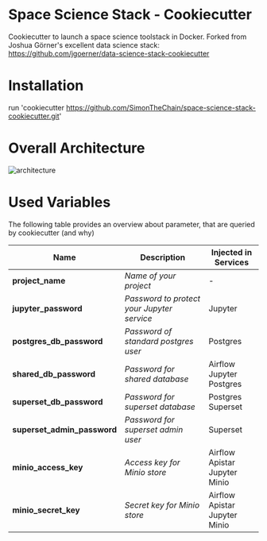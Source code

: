 # Space Science Stack - Cookiecutter
Cookiecutter to launch a space science toolstack in Docker.
Forked from Joshua Görner's excellent data science stack: https://github.com/jgoerner/data-science-stack-cookiecutter

# Installation
run 'cookiecutter https://github.com/SimonTheChain/space-science-stack-cookiecutter.git'

# Overall Architecture
![architecture](./architecture.png)

# Used Variables
The following table provides an overview about parameter, that are queried by cookiecutter (and why)

| Name | Description | Injected in Services |
| --- | --- | --- | 
| **project_name** | *Name of your project* | - |
| **jupyter_password** | *Password to protect your Jupyter service* | Jupyter |
| **postgres_db_password** | *Password of standard postgres user* | Postgres |
| **shared_db_password** | *Password for shared database* | Airflow<br>Jupyter<br>Postgres |
| **superset_db_password** | *Password for superset database* | Postgres<br>Superset |
| **superset_admin_password** | *Password for superset admin user* | Superset |
| **minio_access_key** | *Access key for Minio store* | Airflow<br>Apistar<br>Jupyter<br>Minio |
| **minio_secret_key** | *Secret key for Minio store* | Airflow<br>Apistar<br>Jupyter<br>Minio |
